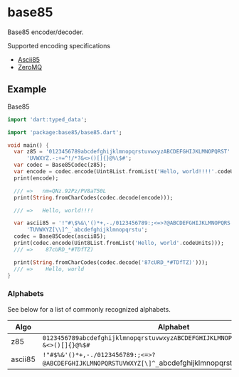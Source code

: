 # base85
Base85 encoder/decoder.


Supported encoding specifications

* [Ascii85](http://en.wikipedia.org/wiki/Ascii85)
* [ZeroMQ](http://rfc.zeromq.org/spec:32)

## Example

Base85

``` dart
import 'dart:typed_data';

import 'package:base85/base85.dart';

void main() {
  var z85 = '0123456789abcdefghijklmnopqrstuvwxyzABCDEFGHIJKLMNOPQRST' //
      'UVWXYZ.-:+=^!/*?&<>()[]{}@%\$#';
  var codec = Base85Codec(z85);
  var encode = codec.encode(Uint8List.fromList('Hello, world!!!!'.codeUnits));
  print(encode);

  /// =>   nm=QNz.92Pz/PV8aT50L
  print(String.fromCharCodes(codec.decode(encode)));

  /// =>   Hello, world!!!!

  var ascii85 = '!"#\$%&\'()*+,-./0123456789:;<=>?@ABCDEFGHIJKLMNOPQRS' //
      'TUVWXYZ[\\]^_`abcdefghijklmnopqrstu';
  codec = Base85Codec(ascii85);
  print(codec.encode(Uint8List.fromList('Hello, world'.codeUnits)));
  /// =>    87cURD_*#TDfTZ)

  print(String.fromCharCodes(codec.decode('87cURD_*#TDfTZ)')));
  /// =>    Hello, world
}

```

### Alphabets

See below for a list of commonly recognized alphabets.

Algo | Alphabet
------------- | -------------
z85 | `0123456789abcdefghijklmnopqrstuvwxyzABCDEFGHIJKLMNOPQRSTUVWXYZ.-:+=^!/*?&<>()[]{}@%$#`
ascii85 | `!"#$%&'()*+,-./0123456789:;<=>?@ABCDEFGHIJKLMNOPQRSTUVWXYZ[\]^_`abcdefghijklmnopqrstu`


